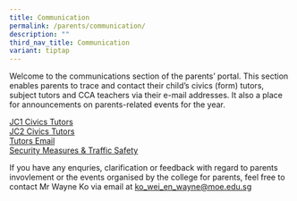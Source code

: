 ```yaml
---
title: Communication
permalink: /parents/communication/
description: ""
third_nav_title: Communication
variant: tiptap
---
```

<p>Welcome to the communications section of the parents’ portal. This section
enables parents to trace and contact their child’s civics (form) tutors,
subject tutors and CCA teachers via their e-mail addresses. It also a place
for announcements on parents-related events for the year.</p>
<p></p>
<p><a href="/parents/communication/jc1-civics-tutors/" rel="noopener noreferrer nofollow" target="_blank">JC1 Civics Tutors</a> 
<br><a href="/parents/communication/jc2-civics-tutors" rel="noopener noreferrer nofollow" target="">JC2 Civics Tutors</a> 
<br><a href="/parents/communication/tutors-email" rel="noopener noreferrer nofollow" target="">Tutors Email</a> 
<br><a href="/parents/communication/security-measures-n-traffic-safety" rel="noopener noreferrer nofollow" target="">Security Measures &amp; Traffic Safety</a>
</p>
<p></p>
<p>If you have any enquries, clarification or feedback with regard to parents
invovlement or the events organised by the college for parents, feel free
to contact Mr Wayne Ko via email at <a href="mailto:ko_wei_en_wayne@moe.edu.sg" rel="noopener noreferrer nofollow" target="_blank">ko_wei_en_wayne@moe.edu.sg</a>
</p>